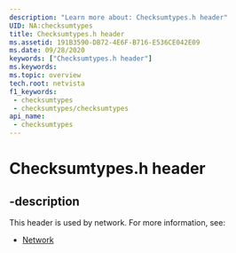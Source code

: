 ```yaml
---
description: "Learn more about: Checksumtypes.h header"
UID: NA:checksumtypes
title: Checksumtypes.h header
ms.assetid: 191B3590-DB72-4E6F-B716-E536CE042E09
ms.date: 09/28/2020
keywords: ["Checksumtypes.h header"]
ms.keywords: 
ms.topic: overview
tech.root: netvista
f1_keywords:
 - checksumtypes
 - checksumtypes/checksumtypes
api_name:
 - checksumtypes
---
```


# Checksumtypes.h header


## -description

This header is used by network. For more information, see:

- [Network](../_netvista/index.md)

